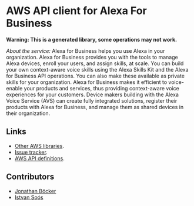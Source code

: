 # AWS API client for Alexa For Business

**Warning: This is a generated library, some operations may not work.**

*About the service:*
Alexa for Business helps you use Alexa in your organization. Alexa for
Business provides you with the tools to manage Alexa devices, enroll your
users, and assign skills, at scale. You can build your own context-aware
voice skills using the Alexa Skills Kit and the Alexa for Business API
operations. You can also make these available as private skills for your
organization. Alexa for Business makes it efficient to voice-enable your
products and services, thus providing context-aware voice experiences for
your customers. Device makers building with the Alexa Voice Service (AVS)
can create fully integrated solutions, register their products with Alexa
for Business, and manage them as shared devices in their organization.

## Links

- [Other AWS libraries](https://github.com/agilord/aws_client/tree/master/generated).
- [Issue tracker](https://github.com/agilord/aws_client/issues).
- [AWS API definitions](https://github.com/aws/aws-sdk-js/tree/master/apis).

## Contributors

- [Jonathan Böcker](https://github.com/Schwusch)
- [Istvan Soós](https://github.com/isoos)

